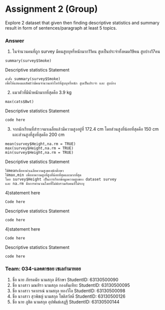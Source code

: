 # Assignment 2 (Group)
Explore 2 dataset that given then finding descriptive statistics and summary result in form of sentences/paragraph at least 5 topics.

### Answer

1) ในจำนวนคนที่ถูก survey มีคนสูบบุหรี่หนักมาก11คน สูบเป็นประจำทั้งหมด19คน สูบบ้าง17คน
```{R}
summary(survey$Smoke)
```
Descriptive statistics Statement
```{R}
คำสั่ง summary(survey$Smoke)
เพื่อให้แสดงผลลัพธ์ว่ามีคนจำนวนเท่าไหร่ที่สูบบุหรี่หนัก สูบเป็นประจำ และ สูบบ้าง
```
2) แมวตัวที่มีน้ำหนักมากที่สุดคือ 3.9 kg
```{R}
max(cats$Bwt)
```
Descriptive statistics Statement
```{R}
code here
```

3) จากนักเรียนที่สำรวจมาเฉลี่ยแล้วมีความสูงอยู่ที่ 172.4 cm โดยส่วนสูงที่น้อยที่สุดคือ 150 cm และส่วนสูงที่สูงที่สุดคือ 200 cm
```{R}
mean(survey$Height,na.rm = TRUE)
max(survey$Height,na.rm = TRUE)
min(survey$Height,na.rm = TRUE)
```

Descriptive statistics Statement
```{R}
ใช้meanเพื่อหาค่าเฉลี่ยความสูงของนักศึกษา
ใช้max,min เพื่อหาความสูงที่สูงที่น้อยที่สุดและมากที่สุด
โดย survey$Height เป็นการเรียกข้อมูลความสูงของ dataset survey
และ na.rm คือการคำนวณโดยที่ไม่นับรวมกับคนที่ไม่ระบุ
```

4)statement here
```{R}
Code here
```
Descriptive statistics Statement
```{R}
code here
```

4)statement here
```{R}
Code here
```
Descriptive statistics Statement
```{R}
code here
```

### Team: 034-แลคตาซอย เซเลกำมาทอย
1. ชื่อ นาย ภัทรดนัย นามสกุล ดีรักษา StudentID: 63130500090
2. ชื่อ นางสาว มณฑิรา นามสกุล กองสันเทียะ StudentID: 63130500095
3. ชื่อ นางสาว รดากรณ์ นามสกุล ทองวิไล StudentID: 63130500098
4. ชื่อ นางสาว สุวพิชญ์ นามสกุล โชติสวัสดิ์ StudentID: 63130500126
5. ชื่อ นาย ภูชิต นามสกุล อุปพันธ์เสฏฐี StudentID: 63130500144
